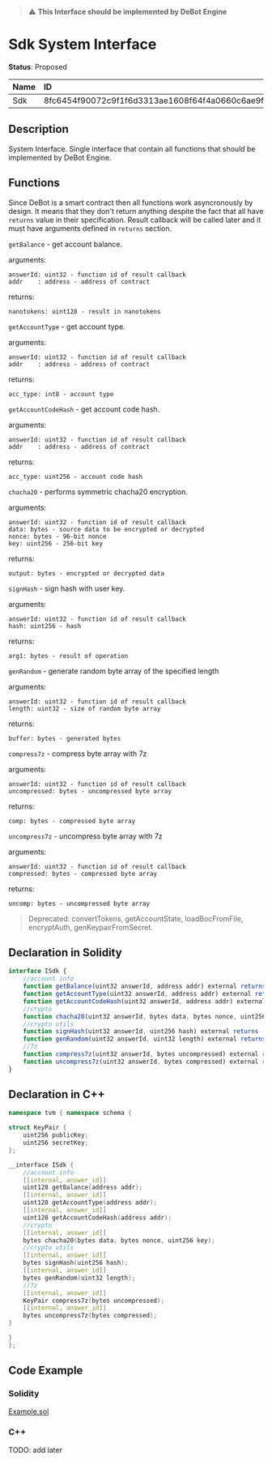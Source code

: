 > :warning: **This Interface should be implemented by DeBot Engine**
# Sdk System Interface

**Status**: Proposed

| Name                | ID                                                                |
| :------------------ | :---------------------------------------------------------------- |
| Sdk		      | 8fc6454f90072c9f1f6d3313ae1608f64f4a0660c6ae9f42c68b6a79e2a1bc4b  |


## Description

System Interface. Single interface that contain all functions that should be implemented by DeBot Engine.

## Functions

Since DeBot is a smart contract then all functions work asyncronously by design. It means that they don't return anything despite the fact that all have `returns` value in their specification. Result callback will be called later and it must have arguments defined in `returns` section.

`getBalance` - get account balance. 

arguments: 

	answerId: uint32 - function id of result callback
	addr    : address - address of contract

returns: 

	nanotokens: uint128 - result in nanotokens

`getAccountType` - get account type. 

arguments: 

	answerId: uint32 - function id of result callback
	addr    : address - address of contract

returns: 

	acc_type: int8 - account type

`getAccountCodeHash` - get account code hash. 

arguments: 

	answerId: uint32 - function id of result callback
	addr    : address - address of contract

returns: 

	acc_type: uint256 - account code hash

`chacha20` - performs symmetric chacha20 encryption.

arguments: 

	answerId: uint32 - function id of result callback
	data: bytes - source data to be encrypted or decrypted
	nonce: bytes - 96-bit nonce
	key: uint256 - 256-bit key

returns: 

	output: bytes - encrypted or decrypted data

`signHash` - sign hash with user key.

arguments: 

	answerId: uint32 - function id of result callback
	hash: uint256 - hash 

returns: 

	arg1: bytes - result of operation

`genRandom` - generate random byte array of the specified length

arguments: 

	answerId: uint32 - function id of result callback
	length: uint32 - size of random byte array

returns: 

	buffer: bytes - generated bytes 

`compress7z` - compress byte array with 7z

arguments: 

	answerId: uint32 - function id of result callback
	uncompressed: bytes - uncompressed byte array

returns: 

	comp: bytes - compressed byte array

`uncompress7z` - uncompress byte array with 7z

arguments: 

	answerId: uint32 - function id of result callback
	compressed: bytes - compressed byte array

returns: 

	uncomp: bytes - uncompressed byte array


>Deprecated: convertTokens, getAccountState, loadBocFromFile, encryptAuth, genKeypairFromSecret.

## Declaration in Solidity

```jsx
interface ISdk {
	//account info
	function getBalance(uint32 answerId, address addr) external returns (uint128 nanotokens);
	function getAccountType(uint32 answerId, address addr) external returns (int8 acc_type);
	function getAccountCodeHash(uint32 answerId, address addr) external returns (uint256 code_hash);
	//crypto 
	function chacha20(uint32 answerId, bytes data, bytes nonce, uint256 key) external returns (bytes data);
	//crypto utils
	function signHash(uint32 answerId, uint256 hash) external returns (bytes arg1);
	function genRandom(uint32 answerId, uint32 length) external returns (bytes buffer);
	//7z
	function compress7z(uint32 answerId, bytes uncompressed) external returns (bytes comp);
	function uncompress7z(uint32 answerId, bytes compressed) external returns (bytes uncomp);
}
```

## Declaration in C++

```cpp
namespace tvm { namespace schema {

struct KeyPair {
	uint256 publicKey;
	uint256 secretKey;
};

__interface ISdk {
	//account info
	[[internal, answer_id]]
	uint128 getBalance(address addr);
	[[internal, answer_id]]
	uint128 getAccountType(address addr);
	[[internal, answer_id]]
	uint128 getAccountCodeHash(address addr);
	//crypto 
	[[internal, answer_id]]
	bytes chacha20(bytes data, bytes nonce, uint256 key);
	//crypto utils
	[[internal, answer_id]]
	bytes signHash(uint256 hash);
	[[internal, answer_id]]
	bytes genRandom(uint32 length);
	//7z
	[[internal, answer_id]]
	KeyPair compress7z(bytes uncompressed);
	[[internal, answer_id]]
	bytes uncompress7z(bytes compressed);
}

}
};
```

## Code Example

### Solidity

[Example.sol](examples/Example.sol)

### C++

TODO: add later

